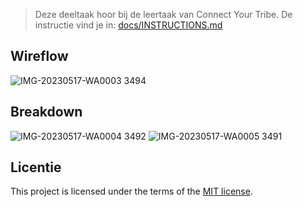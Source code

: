> Deze deeltaak hoor bij de leertaak van Connect Your Tribe. De instructie vind je in: [docs/INSTRUCTIONS.md](docs/INSTRUCTIONS.md)

## Wireflow

![IMG-20230517-WA0003 3494](https://github.com/r20222/connecting-people-ui-stack/assets/101579892/01b9d0c8-8136-45c6-9217-c34f3ee55be2)


## Breakdown

![IMG-20230517-WA0004 3492](https://github.com/r20222/connecting-people-ui-stack/assets/101579892/f5de8616-0390-4a7e-b013-7ee0b503b9d7)
![IMG-20230517-WA0005 3491](https://github.com/r20222/connecting-people-ui-stack/assets/101579892/c5239a1c-cc97-4718-9afd-19ffcea621f2)


## Licentie

This project is licensed under the terms of the [MIT license](./LICENSE).
